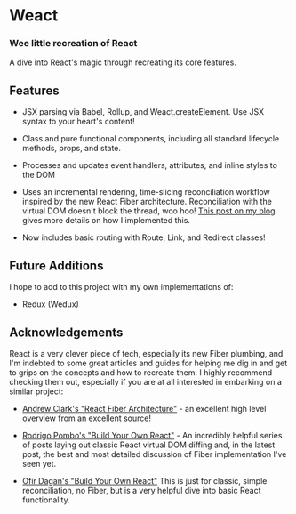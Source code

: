 # Weact

### Wee little recreation of React

A dive into React's magic through recreating its core features.

## Features

* JSX parsing via Babel, Rollup, and Weact.createElement. Use JSX syntax to your heart's content!

* Class and pure functional components, including all standard lifecycle methods, props, and state.

* Processes and updates event handlers, attributes, and inline styles to the DOM

* Uses an incremental rendering, time-slicing reconciliation workflow inspired by the new React Fiber architecture. Reconciliation with the virtual DOM doesn't block the thread, woo hoo! [This post on my blog](http://matthaws.com/the-blog/posts/react-fiber/) gives more details on how I implemented this.

* Now includes basic routing with Route, Link, and Redirect classes!

## Future Additions

I hope to add to this project with my own implementations of:

* Redux (Wedux)

## Acknowledgements

React is a very clever piece of tech, especially its new Fiber plumbing, and I'm indebted to some great articles and guides for helping me dig in and get to grips on the concepts and how to recreate them. I highly recommend checking them out, especially if you are at all interested in embarking on a similar project:

* [Andrew Clark's "React Fiber Architecture"](https://github.com/acdlite/react-fiber-architecture) - an excellent high level overview from an excellent source!

* [Rodrigo Pombo's "Build Your Own React"](https://engineering.hexacta.com/didact-fiber-incremental-reconciliation-b2fe028dcaec) - An incredibly helpful series of posts laying out classic React virtual DOM diffing and, in the latest post, the best and most detailed discussion of Fiber implementation I've seen yet.

* [Ofir Dagan's "Build Your Own React"](https://hackernoon.com/build-your-own-react-48edb8ed350d) This is just for classic, simple reconciliation, no Fiber, but is a very helpful dive into basic React functionality.
